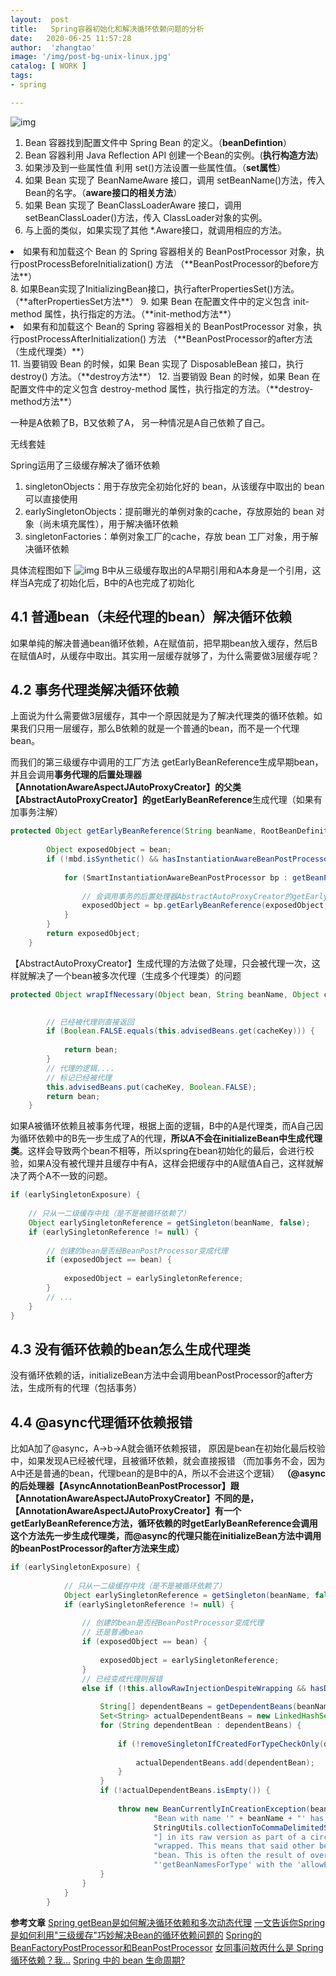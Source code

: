 ```yaml
---
layout:  post
title:   Spring容器初始化和解决循环依赖问题的分析
date:   2020-06-25 11:57:28
author:  'zhangtao'
image: '/img/post-bg-unix-linux.jpg'
catalog: [ WORK ]
tags:
- spring

---
```





![img](https://imgconvert.csdnimg.cn/aHR0cHM6Ly9naXRlZS5jb20venQxOTk0MTIxNC9pbWFnZUJlZC9yYXcvbWFzdGVyL3VQaWMvJUU0JUJDJTgxJUU0JUI4JTlBJUU1JUJFJUFFJUU0JUJGJUExMjAyMDA2MjUxMDM2MzEucG5n?x-oss-process=image/format,png)


1. Bean 容器找到配置文件中 Spring Bean 的定义。（**beanDefintion**） 
2. Bean 容器利用 Java Reflection API 创建一个Bean的实例。(**执行构造方法**) 
3. 如果涉及到一些属性值 利用 set()方法设置一些属性值。（**set属性**） 
4. 如果 Bean 实现了 BeanNameAware 接口，调用 setBeanName()方法，传入Bean的名字。（**aware接口的相关方法**） 
5. 如果 Bean 实现了 BeanClassLoaderAware 接口，调用 setBeanClassLoader()方法，传入 ClassLoader对象的实例。 
6. 与上面的类似，如果实现了其他 *.Aware接口，就调用相应的方法。 
<li>如果有和加载这个 Bean 的 Spring 容器相关的 BeanPostProcessor 对象，执行postProcessBeforeInitialization() 方法 （**BeanPostProcessor的before方法**）</li> 
8. 如果Bean实现了InitializingBean接口，执行afterPropertiesSet()方法。（**afterPropertiesSet方法**） 
9. 如果 Bean 在配置文件中的定义包含 init-method 属性，执行指定的方法。（**init-method方法**） 
<li>如果有和加载这个 Bean的 Spring 容器相关的 BeanPostProcessor 对象，执行postProcessAfterInitialization() 方法 （**BeanPostProcessor的after方法（生成代理类）**）</li> 
11. 当要销毁 Bean 的时候，如果 Bean 实现了 DisposableBean 接口，执行 destroy() 方法。（**destroy方法**） 
12. 当要销毁 Bean 的时候，如果 Bean 在配置文件中的定义包含 destroy-method 属性，执行指定的方法。（**destroy-method方法**）


一种是A依赖了B，B又依赖了A， 另一种情况是A自己依赖了自己。

无线套娃


Spring运用了三级缓存解决了循环依赖

1. singletonObjects：用于存放完全初始化好的 bean，从该缓存中取出的 bean 可以直接使用 
2. earlySingletonObjects：提前曝光的单例对象的cache，存放原始的 bean 对象（尚未填充属性），用于解决循环依赖 
3. singletonFactories：单例对象工厂的cache，存放 bean 工厂对象，用于解决循环依赖


具体流程图如下 ![img](https://imgconvert.csdnimg.cn/aHR0cHM6Ly9naXRlZS5jb20venQxOTk0MTIxNC9pbWFnZUJlZC9yYXcvbWFzdGVyL3VQaWMvc3ByaW5nJUU1JThBJUEwJUU4JUJEJUJEYmVhbiVFNiVCNSU4MSVFNyVBOCU4QiVFNSU5QiVCRSUyMCUyODYlMjkucG5n?x-oss-process=image/format,png) B中从三级缓存取出的A早期引用和A本身是一个引用，这样当A完成了初始化后，B中的A也完成了初始化

## 4.1 普通bean（未经代理的bean）解决循环依赖

如果单纯的解决普通bean循环依赖，A在赋值前，把早期bean放入缓存，然后B在赋值A时，从缓存中取出。其实用一层缓存就够了，为什么需要做3层缓存呢？

## 4.2 事务代理类解决循环依赖

上面说为什么需要做3层缓存，其中一个原因就是为了解决代理类的循环依赖。如果我们只用一层缓存，那么B依赖的就是一个普通的bean，而不是一个代理bean。

而我们的第三级缓存中调用的工厂方法 getEarlyBeanReference生成早期bean，并且会调用**事务代理的后置处理器【AnnotationAwareAspectJAutoProxyCreator】的父类【AbstractAutoProxyCreator】的getEarlyBeanReference**生成代理（如果有加事务注解）

```java
protected Object getEarlyBeanReference(String beanName, RootBeanDefinition mbd, Object bean) {
   
		Object exposedObject = bean;
		if (!mbd.isSynthetic() && hasInstantiationAwareBeanPostProcessors()) {
   
			for (SmartInstantiationAwareBeanPostProcessor bp : getBeanPostProcessorCache().smartInstantiationAware) {
   
				// 会调用事务的后置处理器AbstractAutoProxyCreator的getEarlyBeanReference方法生成代理
				exposedObject = bp.getEarlyBeanReference(exposedObject, beanName);
			}
		}
		return exposedObject;
	}
```

【AbstractAutoProxyCreator】生成代理的方法做了处理，只会被代理一次，这样就解决了一个bean被多次代理（生成多个代理类）的问题

```java
protected Object wrapIfNecessary(Object bean, String beanName, Object cacheKey) {
   

		// 已经被代理则直接返回
		if (Boolean.FALSE.equals(this.advisedBeans.get(cacheKey))) {
   
			return bean;
		}
		// 代理的逻辑....
		// 标记已经被代理
		this.advisedBeans.put(cacheKey, Boolean.FALSE);
		return bean;
	}
```

如果A被循环依赖且被事务代理，根据上面的逻辑，B中的A是代理类，而A自己因为循环依赖中的B先一步生成了A的代理，**所以A不会在initializeBean中生成代理类**。这样会导致两个bean不相等，所以spring在bean初始化的最后，会进行校验，如果A没有被代理并且缓存中有A，这样会把缓存中的A赋值A自己，这样就解决了两个A不一致的问题。

```java
if (earlySingletonExposure) {
   
	// 只从一二级缓存中找（是不是被循环依赖了）
	Object earlySingletonReference = getSingleton(beanName, false);
	if (earlySingletonReference != null) {
   
		// 创建的bean是否经BeanPostProcessor变成代理
		if (exposedObject == bean) {
   
			exposedObject = earlySingletonReference;
		}
		// ...
	}
}
```

## 4.3 没有循环依赖的bean怎么生成代理类

没有循环依赖的话，initializeBean方法中会调用beanPostProcessor的after方法，生成所有的代理（包括事务）

## 4.4 @async代理循环依赖报错

比如A加了@async，A-&gt;b-&gt;A就会循环依赖报错， 原因是bean在初始化最后校验中，如果发现A已经被代理，且被循环依赖，就会直接报错 （而加事务不会，因为A中还是普通的bean，代理bean的是B中的A，所以不会进这个逻辑） **（@async的后处理器【AsyncAnnotationBeanPostProcessor】跟【AnnotationAwareAspectJAutoProxyCreator】不同的是，【AnnotationAwareAspectJAutoProxyCreator】有一个getEarlyBeanReference方法，循环依赖的时getEarlyBeanReference会调用这个方法先一步生成代理类，而@async的代理只能在initializeBean方法中调用的beanPostProcessor的after方法来生成）**

```java
if (earlySingletonExposure) {
   
			// 只从一二级缓存中找（是不是被循环依赖了）
			Object earlySingletonReference = getSingleton(beanName, false);
			if (earlySingletonReference != null) {
   
				// 创建的bean是否经BeanPostProcessor变成代理
				// 还是普通bean
				if (exposedObject == bean) {
   
					exposedObject = earlySingletonReference;
				}
				// 已经变成代理则报错
				else if (!this.allowRawInjectionDespiteWrapping && hasDependentBean(beanName)) {
   
					String[] dependentBeans = getDependentBeans(beanName);
					Set<String> actualDependentBeans = new LinkedHashSet<>(dependentBeans.length);
					for (String dependentBean : dependentBeans) {
   
						if (!removeSingletonIfCreatedForTypeCheckOnly(dependentBean)) {
   
							actualDependentBeans.add(dependentBean);
						}
					}
					if (!actualDependentBeans.isEmpty()) {
   
						throw new BeanCurrentlyInCreationException(beanName,
								"Bean with name '" + beanName + "' has been injected into other beans [" +
								StringUtils.collectionToCommaDelimitedString(actualDependentBeans) +
								"] in its raw version as part of a circular reference, but has eventually been " +
								"wrapped. This means that said other beans do not use the final version of the " +
								"bean. This is often the result of over-eager type matching - consider using " +
								"'getBeanNamesForType' with the 'allowEagerInit' flag turned off, for example.");
					}
				}
			}
		}
```

**参考文章**  [Spring getBean是如何解决循环依赖和多次动态代理](https://juejin.im/post/5dec9fe76fb9a01608236cd3)  [一文告诉你Spring是如何利用"三级缓存"巧妙解决Bean的循环依赖问题的](https://blog.csdn.net/f641385712/article/details/92801300)  [Spring的BeanFactoryPostProcessor和BeanPostProcessor](https://blog.csdn.net/caihaijiang/article/details/35552859)  [女同事问敖丙什么是 Spring 循环依赖？我…](https://mp.weixin.qq.com/s/5mwkgJB7GyLdKDgzijyvXw)  [Spring 中的 bean 生命周期?](https://snailclimb.gitee.io/javaguide/#/docs/system-design/framework/spring/SpringInterviewQuestions)

